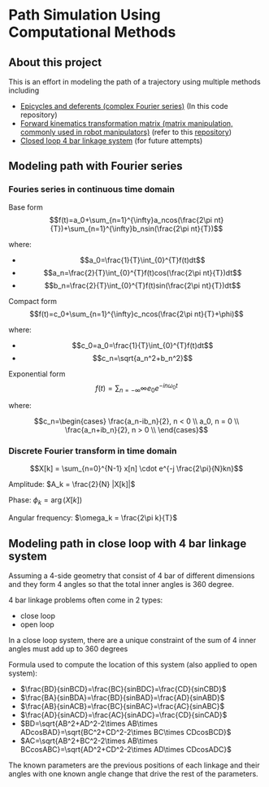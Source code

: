 # Path Simulation Using Computational Methods

## About this project

This is an effort in modeling the path of a trajectory using multiple methods including

- [Epicycles and deferents (complex Fourier series)](https://en.wikipedia.org/wiki/Deferent_and_epicycle) (In this code repository)
- [Forward kinematics transformation matrix (matrix manipulation, commonly used in robot manipulators)](https://en.wikipedia.org/wiki/Forward_kinematics) (refer to this [repository](https://github.com/dangtom700/DH_parameters))
- [Closed loop 4 bar linkage system](https://en.wikipedia.org/wiki/Four-bar_linkage) (for future attempts)

## Modeling path with Fourier series

### Fouries series in continuous time domain

Base form
$$f(t)=a_0+\sum_{n=1}^{\infty}a_ncos(\frac{2\pi nt}{T})+\sum_{n=1}^{\infty}b_nsin(\frac{2\pi nt}{T})$$

where:
- $$a_0=\frac{1}{T}\int_{0}^{T}f(t)dt$$
- $$a_n=\frac{2}{T}\int_{0}^{T}f(t)cos(\frac{2\pi nt}{T})dt$$
- $$b_n=\frac{2}{T}\int_{0}^{T}f(t)sin(\frac{2\pi nt}{T})dt$$

Compact form
$$f(t)=c_0+\sum_{n=1}^{\infty}c_ncos(\frac{2\pi nt}{T}+\phi)$$

where:
- $$c_0=a_0=\frac{1}{T}\int_{0}^{T}f(t)dt$$
- $$c_n=\sqrt{a_n^2+b_n^2}$$

Exponential form
$$f(t)=\sum_{n=-\infty}{\infty}e_0e^{-in\omega_0t}$$

where:

$$c_n=\begin{cases}
\frac{a_n-ib_n}{2}, n < 0 \\
a_0, n = 0 \\
\frac{a_n+ib_n}{2}, n > 0 \\
\end{cases}$$

### Discrete Fourier transform in time domain

$$X[k] = \sum_{n=0}^{N-1} x[n] \cdot e^{-j \frac{2\pi}{N}kn}$$

Amplitude: $A_k = \frac{2}{N} |X[k]|$

Phase: $\phi_k = \arg(X[k])$

Angular frequency: $\omega_k = \frac{2\pi k}{T}$

## Modeling path in close loop with 4 bar linkage system

Assuming a 4-side geometry that consist of 4 bar of different dimensions and they form 4 angles so that the total inner angles is 360 degree.

4 bar linkage problems often come in 2 types:

- close loop
- open loop

In a close loop system, there are a unique constraint of the sum of 4 inner angles must add up to 360 degrees

Formula used to compute the location of this system (also applied to open system):

- $\frac{BD}{sinBCD}=\frac{BC}{sinBDC}=\frac{CD}{sinCBD}$
- $\frac{BA}{sinBDA}=\frac{BD}{sinBAD}=\frac{AD}{sinABD}$
- $\frac{AB}{sinACB}=\frac{BC}{sinBAC}=\frac{AC}{sinABC}$
- $\frac{AD}{sinACD}=\frac{AC}{sinADC}=\frac{CD}{sinCAD}$
- $BD=\sqrt{AB^2+AD^2-2\times AB\times ADcosBAD}=\sqrt{BC^2+CD^2-2\times BC\times CDcosBCD}$
- $AC=\sqrt{AB^2+BC^2-2\times AB\times BCcosABC}=\sqrt{AD^2+CD^2-2\times AD\times CDcosADC}$

The known parameters are the previous positions of each linkage and their angles with one known angle change that drive the rest of the parameters.
